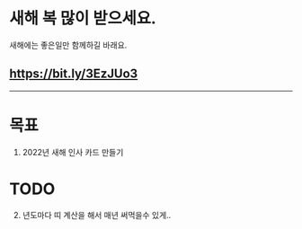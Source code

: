 <h1>새해 복 많이 받으세요.</h1>

<p>새해에는 좋은일만 함께하길 바래요.</p>

## <a target="_blank" herf="https://bit.ly/3EzJUo3">https://bit.ly/3EzJUo3</a>

---

# 목표

1. 2022년 새해 인사 카드 만들기

# TODO

2. 년도마다 띠 계산을 해서 매년 써먹을수 있게..
